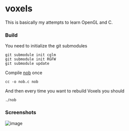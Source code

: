 # voxels
This is basically my attempts to learn OpenGL and C.

### Build
You need to initialize the git submodules
```shell
git submodule init cglm
git submodule init RGFW
git submodule update
```
Compile [nob](https://github.com/tsoding/nob.h) once
```shell
cc -o nob.c nob
```
And then every time you want to rebuild Voxels you should
```shell
./nob
```
### Screenshots
![image](https://github.com/user-attachments/assets/d86e84b1-6633-4b6b-beb0-c26ba4f5c77d)


